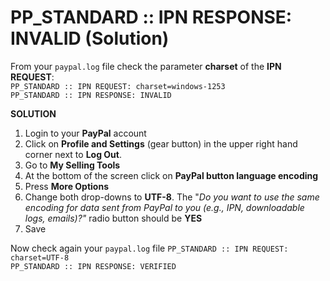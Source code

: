 # PP_STANDARD :: IPN RESPONSE: INVALID (Solution)

From your `paypal.log` file check the parameter **charset** of the **IPN REQUEST**:  
`PP_STANDARD :: IPN REQUEST: charset=windows-1253`  
`PP_STANDARD :: IPN RESPONSE: INVALID`

**SOLUTION**  
1. Login to your **PayPal** account
2. Click on **Profile and Settings** (gear button) in the upper right hand corner next to **Log Out**.
3. Go to **My Selling Tools**
4. At the bottom of the screen click on **PayPal button language encoding**
5. Press **More Options**
6. Change both drop-downs to **UTF-8**. The "_Do you want to use the same encoding for data sent from PayPal to you (e.g., IPN, downloadable logs, emails)?"_ radio button should be **YES**
7. Save

Now check again your `paypal.log` file 
`PP_STANDARD :: IPN REQUEST: charset=UTF-8`  
`PP_STANDARD :: IPN RESPONSE: VERIFIED`
